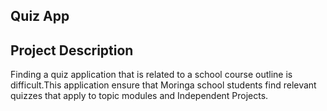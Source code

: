 ## Quiz App
## Project Description
Finding a quiz application that is related to a school course outline is difficult.This application ensure that Moringa school students find relevant quizzes that apply to topic modules and Independent Projects.
